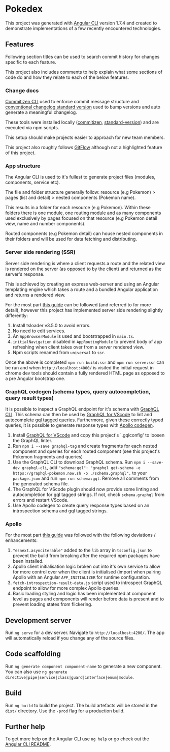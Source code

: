 # Pokedex

This project was generated with [Angular CLI](https://github.com/angular/angular-cli) version 1.7.4 and created to demonstrate implementations of a few recently encountered technologies.

## Features

Following section titles can be used to search commit history for changes specific to each feature.

This project also includes comments to help explain what some sections of code do and how they relate to each of the below features.

### Change docs

[Commitizen CLI](https://github.com/commitizen/cz-cli) used to enforce commit message structure and [conventional changelog standard version](https://github.com/conventional-changelog/standard-version) used to bump versions and auto generate a meaningful changelog.

These tools were installed locally ([commitizen](https://github.com/commitizen/cz-cli#optional-install-and-run-commitizen-locally), [standard-version](https://github.com/conventional-changelog/standard-version)) and are executed via npm scripts.

This setup should make projects easier to approach for new team members.

This project also roughly follows [GitFlow](https://datasift.github.io/gitflow/IntroducingGitFlow.html) although not a highlighted feature of this project.

### App structure

The Angular CLI is used to it's fullest to generate project files (modules, components, service etc).

The file and folder structure generally follow: resource (e.g Pokemon) > pages (list and detail) > nested components (Pokemon name).

This results in a folder for each resource (e.g Pokemon). Within these folders there is one module, one routing module and as many components used exclusively by pages focused on that resource (e.g Pokemon detail view, name and number components).

Routed components (e.g Pokemon detail) can house nested components in their folders and will be used for data fetching and distributing.

### Server side rendering (SSR)

Server side rendering is where a client requests a route and the related view is rendered on the server (as opposed to by the client) and returned as the server's response.

This is achieved by creating an express web-server and using an Angular templating engine which takes a route and a bundled Angular application and returns a rendered view.

For the most part [this guide](https://angular.io/guide/universal) can be followed (and referred to for more detail), however this project has implemented server side rendering slightly differently:

1. Install tsloader v3.5.0 to avoid errors.
2. No need to edit services.
3. An `AppBrowserModule` is used and bootstrapped in `main.ts`.
4. `initialNavigation` disabled in `AppRoutingModule` to prevent body of app refreshing when client takes over from a server rendered view.
5. Npm scripts renamed from `universal` to `ssr`.

Once the above is completed `npm run build:ssr` and `npm run serve:ssr` can be run and when `http://localhost:4000/` is visited the initial request in chrome dev tools should contain a fully rendered HTML page as opposed to a pre Angular bootstrap one.

### GraphQL codegen (schema types, query autocompletion, query result types)

It is possible to inspect a GraphQL endpoint for it's schema with [GraphQL CLI](https://github.com/graphql-cli/graphql-cli). This schema can then be used by [GraphQL for VScode](https://marketplace.visualstudio.com/items?itemName=kumar-harsh.graphql-for-vscode) to lint and autocomplete [gql tagged](https://github.com/apollographql/graphql-tag) queries. Furthermore, given these correctly typed queries, it is possible to generate response types with [Apollo codegen](https://github.com/apollographql/apollo-codegen).

1. Install [GraphQL for VScode](https://marketplace.visualstudio.com/items?itemName=kumar-harsh.graphql-for-vscode) and copy this project's `.gqlconfig' to loosen the GraphQL linter.
2. Run `npm i --save graphql-tag` and create fragments for each nested component and queries for each routed component (see this project's Pokemon fragments and queries)
3. Use the GraphQL CLI to download GraphQL schema. Run `npm i --save-dev graphql-cli`, add `"schema:gql": "graphql get-schema -e https://graphql-pokemon.now.sh -o ./schema.graphql",` to your `package.json` and run `npm run schema:gql`. Remove all comments from the generated schema file.
4. The GraphQL for VScode plugin should now provide some linting and autocompletion for gql tagged strings. If not, check `schema.graphql` from errors and restart VScode.
5. Use Apollo codegen to create query response types based on an introspection schema and gql tagged strings.

### Apollo

For the most part [this guide](https://www.apollographql.com/docs/angular/basics/setup.html) was followed with the following deviations / enhancements:

1. `"esnext.asynciterable"` added to the `lib` array in `tsconfig.json` to prevent the build from breaking after the required npm packages have been installed.
2. Apollo client initialisation logic broken out into it's own service to allow for more control over when the client is initialised (import when pairing Apollo with an Angular `APP_INITIALIZER` for runtime configuration.
3. `fetch-introspection-result-data.js` script used to introspect GraphQL endpoint to allow for more complex Apollo queries.
4. Basic loading styling and logic has been implemented at component level as pages and components will render before data is present and to prevent loading states from flickering.


## Development server

Run `ng serve` for a dev server. Navigate to `http://localhost:4200/`. The app will automatically reload if you change any of the source files.

## Code scaffolding

Run `ng generate component component-name` to generate a new component. You can also use `ng generate directive|pipe|service|class|guard|interface|enum|module`.

## Build

Run `ng build` to build the project. The build artefacts will be stored in the `dist/` directory. Use the `-prod` flag for a production build.

## Further help

To get more help on the Angular CLI use `ng help` or go check out the [Angular CLI README](https://github.com/angular/angular-cli/blob/master/README.md).

